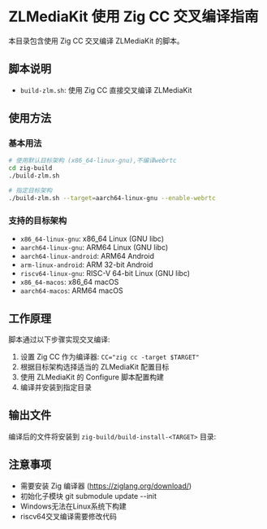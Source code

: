 # ZLMediaKit 使用 Zig CC 交叉编译指南

本目录包含使用 Zig CC 交叉编译 ZLMediaKit 的脚本。

## 脚本说明

- `build-zlm.sh`: 使用 Zig CC 直接交叉编译 ZLMediaKit

## 使用方法

### 基本用法

```bash
# 使用默认目标架构 (x86_64-linux-gnu),不编译webrtc
cd zig-build
./build-zlm.sh

# 指定目标架构
./build-zlm.sh --target=aarch64-linux-gnu --enable-webrtc
```

### 支持的目标架构

- `x86_64-linux-gnu`: x86_64 Linux (GNU libc)
- `aarch64-linux-gnu`: ARM64 Linux (GNU libc)
- `aarch64-linux-android`: ARM64 Android
- `arm-linux-android`: ARM 32-bit Android
- `riscv64-linux-gnu`: RISC-V 64-bit Linux (GNU libc)
- `x86_64-macos`: x86_64 macOS
- `aarch64-macos`: ARM64 macOS

## 工作原理

脚本通过以下步骤实现交叉编译:

1. 设置 Zig CC 作为编译器: `CC="zig cc -target $TARGET"`
2. 根据目标架构选择适当的 ZLMediaKit 配置目标
3. 使用 ZLMediaKit 的 Configure 脚本配置构建
4. 编译并安装到指定目录

## 输出文件

编译后的文件将安装到 `zig-build/build-install-<TARGET>` 目录:


## 注意事项

- 需要安装 Zig 编译器 (https://ziglang.org/download/)
- 初始化子模块  git submodule update --init
- Windows无法在Linux系统下构建
- riscv64交叉编译需要修改代码
